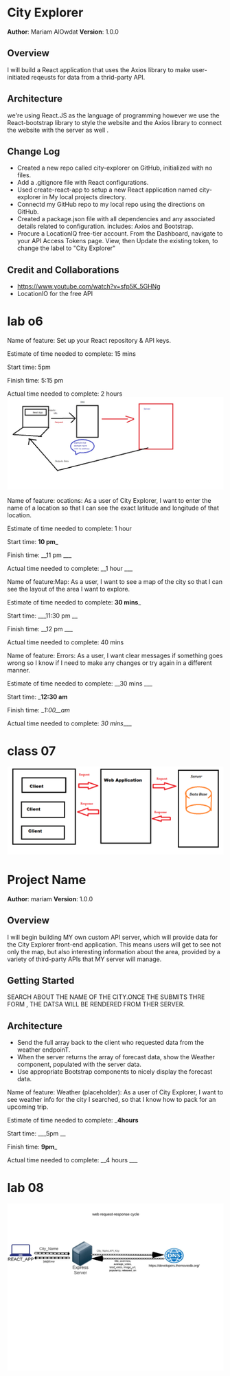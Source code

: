 
# City Explorer 

**Author**: Mariam AlOwdat
**Version**: 1.0.0 
<!-- (increment the patch/fix version number if you make more commits past your first submission) -->

## Overview
I will build a React application that uses the Axios library to make user-initiated reqeusts for data from a thrid-party API.







## Architecture
we're using React.JS as the language of programming however we use the React-bootstrap library to style the website and the Axios library to connect the website with the server as well .
## Change Log
<!-- Use this area to document the iterative changes made to your application as each feature is successfully implemented. Use time stamps. Here's an example:

01-01-2001 4:59pm - Application now has a fully-functional express server, with a GET route for the location resource. -->
* Created a new repo called city-explorer on GitHub, initialized with no files.
* Add a .gitignore file with React configurations.
* Used create-react-app to setup a new React application named city-explorer in My local projects directory.
*  Connectd my GitHub repo to my local repo using the directions on GitHub.
* Created a package.json file with all dependencies and any associated details related to configuration. includes: Axios and Bootstrap. 
*  Procure a LocationIQ free-tier account. From the Dashboard, navigate to your API Access Tokens page. View, then Update the existing token, to change the label to "City Explorer"

## Credit and Collaborations
<!-- Give credit (and a link) to other people or resources that helped you build this application. -->

* https://www.youtube.com/watch?v=sfp5K_5GHNg
* LocationIO for the free API 


# lab o6 

Name of feature: Set up your React repository & API keys.

Estimate of time needed to complete: 15 mins

Start time: 5pm  

Finish time: 5:15 pm 

Actual time needed to complete: 2 hours 
 ![img](./img/ok.jpg)

Name of feature: ocations: As a user of City Explorer, I want to enter the name of a location so that I can see the exact latitude and longitude of that location.

Estimate of time needed to complete: 1 hour 

Start time: __10 pm___

Finish time: __11 pm ___

Actual time needed to complete: __1 hour ___


Name of feature:Map: As a user, I want to see a map of the city so that I can see the layout of the area I want to explore. 

Estimate of time needed to complete: __30 mins___

Start time: ___11:30 pm __

Finish time: __12 pm ___

Actual time needed to complete: 40 mins 


Name of feature: Errors: As a user, I want clear messages if something goes wrong so I know if I need to make any changes or try again in a different manner.

Estimate of time needed to complete: __30 mins ___

Start time: ___12:30 am__

Finish time: __1:00__am_

Actual time needed to complete: _30 mins____

# class 07 

![img](./img/wrrc.png)
# Project Name

**Author**: mariam 
**Version**: 1.0.0 

## Overview
I will begin building MY own custom API server, which will provide data for the City Explorer front-end application. This means users will get to see not only the map, but also interesting information about the area, provided by a variety of third-party APIs that MY server will manage.

## Getting Started
SEARCH ABOUT THE NAME OF THE CITY.ONCE THE SUBMITS THRE FORM , THE DATSA WILL  BE RENDERED FROM THER SERVER.

## Architecture
* Send the full array back to the client who requested data from the weather endpoinT.
* When the server returns the array of forecast data, show the Weather component, populated with the server data.
* Use appropriate Bootstrap components to nicely display the forecast data. 



Name of feature: Weather (placeholder): As a user of City Explorer, I want to see weather info for the city I searched, so that I know how to pack for an upcoming trip.

Estimate of time needed to complete: ___4hours__

Start time: ___5pm __

Finish time: __9pm___

Actual time needed to complete: __4 hours ___





# lab 08 
![img3](./img/08.jpeg)





















<!-- # Getting Started with Create React App

This project was bootstrapped with [Create React App](https://github.com/facebook/create-react-app).

## Available Scripts

In the project directory, you can run:

### `npm start`

Runs the app in the development mode.\
Open [http://localhost:3000](http://localhost:3000) to view it in the browser.

The page will reload if you make edits.\
You will also see any lint errors in the console.

### `npm test`

Launches the test runner in the interactive watch mode.\
See the section about [running tests](https://facebook.github.io/create-react-app/docs/running-tests) for more information.

### `npm run build`

Builds the app for production to the `build` folder.\
It correctly bundles React in production mode and optimizes the build for the best performance.

The build is minified and the filenames include the hashes.\
Your app is ready to be deployed!

See the section about [deployment](https://facebook.github.io/create-react-app/docs/deployment) for more information.

### `npm run eject`

**Note: this is a one-way operation. Once you `eject`, you can’t go back!**

If you aren’t satisfied with the build tool and configuration choices, you can `eject` at any time. This command will remove the single build dependency from your project.

Instead, it will copy all the configuration files and the transitive dependencies (webpack, Babel, ESLint, etc) right into your project so you have full control over them. All of the commands except `eject` will still work, but they will point to the copied scripts so you can tweak them. At this point you’re on your own.

You don’t have to ever use `eject`. The curated feature set is suitable for small and middle deployments, and you shouldn’t feel obligated to use this feature. However we understand that this tool wouldn’t be useful if you couldn’t customize it when you are ready for it.

## Learn More

You can learn more in the [Create React App documentation](https://facebook.github.io/create-react-app/docs/getting-started).

To learn React, check out the [React documentation](https://reactjs.org/).

### Code Splitting

This section has moved here: [https://facebook.github.io/create-react-app/docs/code-splitting](https://facebook.github.io/create-react-app/docs/code-splitting)

### Analyzing the Bundle Size

This section has moved here: [https://facebook.github.io/create-react-app/docs/analyzing-the-bundle-size](https://facebook.github.io/create-react-app/docs/analyzing-the-bundle-size)

### Making a Progressive Web App

This section has moved here: [https://facebook.github.io/create-react-app/docs/making-a-progressive-web-app](https://facebook.github.io/create-react-app/docs/making-a-progressive-web-app)

### Advanced Configuration

This section has moved here: [https://facebook.github.io/create-react-app/docs/advanced-configuration](https://facebook.github.io/create-react-app/docs/advanced-configuration)

### Deployment

This section has moved here: [https://facebook.github.io/create-react-app/docs/deployment](https://facebook.github.io/create-react-app/docs/deployment)

### `npm run build` fails to minify

This section has moved here: [https://facebook.github.io/create-react-app/docs/troubleshooting#npm-run-build-fails-to-minify](https://facebook.github.io/create-react-app/docs/troubleshooting#npm-run-build-fails-to-minify) -->
